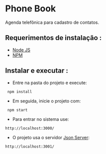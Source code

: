 # Phone Book

Agenda telefônica para cadastro de contatos.


## Requerimentos de instalação :
* [Node JS](https://nodejs.org)
* [NPM](https://www.npmjs.com)

## Instalar e executar :

* Entre na pasta do projeto e execute:
```
 npm install
```

* Em seguida, inicie o projeto com:
```
 npm start
```

* Para entrar no sistema use:
```
http://localhost:3000/
```

* O projeto usa o servidor [Json Server](https://www.npmjs.com/package/json-server):
```
http://localhost:3001/
```